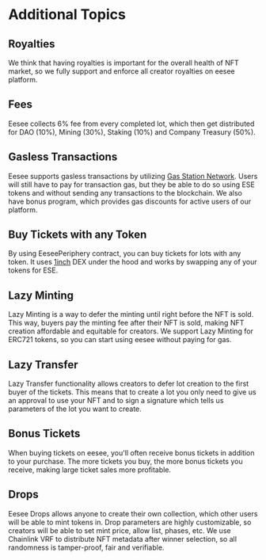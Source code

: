 # Additional Topics

## Royalties

We think that having royalties is important for the overall health of NFT market, so we fully support and enforce all creator royalties on eesee platform.

## Fees

Eesee collects 6% fee from every completed lot, which then get distributed for DAO (10%), Mining (30%), Staking (10%) and Company Treasury (50%).

## Gasless Transactions

Eesee supports gasless transactions by utilizing [Gas Station Network](https://opengsn.org/). Users will still have to pay for transaction gas, but they be able to do so using ESE tokens and without sending any transactions to the blockchain. 
We also have bonus program, which provides gas discounts for active users of our platform.

## Buy Tickets with any Token

By using EeseePeriphery contract, you can buy tickets for lots with any token. It uses [1inch](https://1inch.io/) DEX under the hood and works by swapping any of your tokens for ESE.

## Lazy Minting

Lazy Minting is a way to defer the minting until right before the NFT is sold. This way, buyers pay the minting fee after their NFT is sold, making NFT creation affordable and equitable for creators. We support Lazy Minting for ERC721 tokens, so you can start using eesee without paying for gas.

## Lazy Transfer

Lazy Transfer functionality allows creators to defer lot creation to the first buyer of the tickets. This means that to create a lot you only need to give us an approval to use your NFT and to sign a signature which tells us parameters of the lot you want to create. 

## Bonus Tickets

When buying tickets on eesee, you'll often receive bonus tickets in addition to your purchase. The more tickets you buy, the more bonus tickets you receive, making large ticket sales more profitable.

## Drops

Eesee Drops allows anyone to create their own collection, which other users will be able to mint tokens in. Drop parameters are highly customizable, so creators will be able to set mint price, allow list, phases, etc. We use Chainlink VRF to distribute NFT metadata after winner selection, so all randomness is tamper-proof, fair and verifiable.